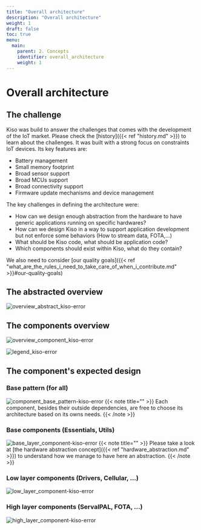 ```yaml
---
title: "Overall architecture"
description: "Overall architecture"
weight: 1
draft: false
toc: true
menu:
  main:
    parent: 2. Concepts
    identifier: overall_architecture
    weight: 1
---
```


# Overall architecture
## The challenge
Kiso was build to answer the challenges that comes with the development of the IoT market. Please check the [history]({{< ref "history.md" >}}) to learn about the challenges. It was built with a strong focus on constraints IoT devices. Its key features are:

- Battery management
- Small memory footprint
- Broad sensor support
- Broad MCUs support
- Broad connectivity support
- Firmware update mechanisms and device management

The key challenges in defining the architecture were:

- How can we design enough abstraction from the hardware to have generic applications running on specific hardwares?
- How can we design Kiso in a way to support application development but not enforce some behaviors (How to stream data, FOTA,...)
- What should be Kiso code, what should be application code?
- Which components should exist within Kiso, what do they contain?

We also need to consider [our quality goals]({{< ref "what_are_the_rules_i_need_to_take_care_of_when_i_contribute.md" >}}#our-quality-goals)

## The abstracted overview
![overview_abstract_kiso-error](/images/overview_abstract_kiso.png)

## The components overview

![overview_component_kiso-error](/images/overview_component_kiso.png)

![legend_kiso-error](/images/legend.png)

## The component's expected design
### Base pattern (for all)
![component_base_pattern-kiso-error](/images/component_base_pattern.png)
{{< note title="" >}}
Each component, besides their outside dependencies, are free to choose its architecture based on its owns needs.
{{< /note >}}

### Base components (Essentials, Utils)
![base_layer_component-kiso-error](/images/base_layer_component.png)
{{< note title="" >}}
Please take a look at [the hardware abstraction concept]({{< ref "hardware_abstraction.md" >}}) to understand how we manage to have here an abstraction.
{{< /note >}}

### Low layer components (Drivers, Cellular, ...)
![low_layer_component-kiso-error](/images/low_layer_component.png)

### High layer components (ServalPAL, FOTA, ...)
![high_layer_component-kiso-error](/images/high_layer_component.png)


